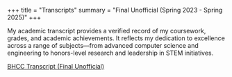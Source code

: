 +++
title = "Transcripts"
summary = "Final Unofficial (Spring 2023 - Spring 2025)"
+++

My academic transcript provides a verified record of my coursework, grades, and academic achievements. It reflects my dedication to excellence across a range of subjects—from advanced computer science and engineering to honors-level research and leadership in STEM initiatives.

[BHCC Transcript (Final Unofficial)](./tran.pdf)